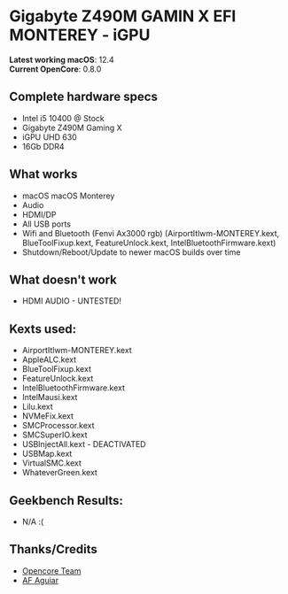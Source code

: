 # Gigabyte Z490M GAMIN X EFI MONTEREY - iGPU
 
**Latest working macOS**: 12.4
<br>
**Current OpenCore**: 0.8.0

## Complete hardware specs
- Intel i5 10400 @ Stock
- Gigabyte Z490M Gaming X
- iGPU UHD 630
- 16Gb DDR4

## What works
- macOS macOS Monterey
- Audio
- HDMI/DP
- All USB ports
- Wifi and Bluetooth (Fenvi Ax3000 rgb) (AirportItlwm-MONTEREY.kext, BlueToolFixup.kext, FeatureUnlock.kext, IntelBluetoothFirmware.kext)
- Shutdown/Reboot/Update to newer macOS builds over time

## What doesn't work
- HDMI AUDIO - UNTESTED!

## Kexts used:
- AirportItlwm-MONTEREY.kext
- AppleALC.kext
- BlueToolFixup.kext
- FeatureUnlock.kext
- IntelBluetoothFirmware.kext
- IntelMausi.kext
- Lilu.kext
- NVMeFix.kext
- SMCProcessor.kext
- SMCSuperIO.kext
- USBInjectAll.kext - DEACTIVATED
- USBMap.kext
- VirtualSMC.kext
- WhateverGreen.kext

## Geekbench Results:
- N/A :(

## Thanks/Credits
- [Opencore Team](https://dortania.github.io/getting-started/)
- [AF Aguiar](https://www.facebook.com/A13F2/)
